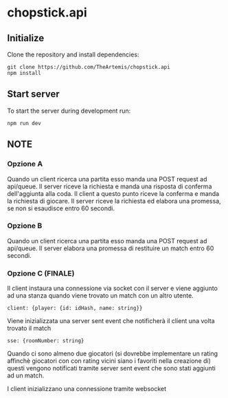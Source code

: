 # chopstick.api

## Initialize

Clone the repository and install dependencies:

```
git clone https://github.com/TheArtemis/chopstick.api
npm install
```

## Start server

To start the server during development run:

```
npm run dev
```

## NOTE

### Opzione A

Quando un client ricerca una partita esso manda una POST request ad api/queue.
Il server riceve la richiesta e manda una risposta di conferma dell'aggiunta alla coda.
Il client a questo punto riceve la conferma e manda la richiesta di giocare.
Il server riceve la richiesta ed elabora una promessa, se non si esaudisce entro 60 secondi.

### Opzione B

Quando un client ricerca una partita esso manda una POST request ad api/queue.
Il server elabora una promessa di restituire un match entro 60 secondi.

### Opzione C (FINALE)

Il client instaura una connessione via socket con il server e viene aggiunto ad una stanza quando viene trovato un match con un altro utente.

`client: {player: {id: idHash, name: string}}`

Viene inizializzata una server sent event che notificherà il client una volta trovato il match

`sse: {roomNumber: string}`

Quando ci sono almeno due giocatori (si dovrebbe implementare un rating affinchè giocatori con con rating vicini siano i favoriti nella creazione di) questi vengono notificati tramite server sent event che sono stati aggiunti ad un match.

I client inizializzano una connessione tramite websocket

